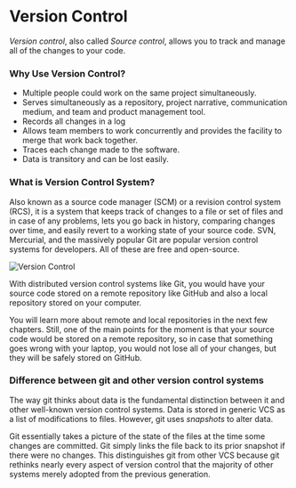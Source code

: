 # Version Control

*Version control*, also called *Source control*, allows you to track and manage all of the changes to your code.

### Why Use Version Control?

* Multiple people could work on the same project simultaneously.
* Serves simultaneously as a repository, project narrative, communication medium, and team and product management tool.
* Records all changes in a log
* Allows team members to work concurrently and provides the facility to merge that work back together.
* Traces each change made to the software.
* Data is transitory and can be lost easily.

### What is Version Control System?

Also known as a source code manager (SCM) or a revision control system (RCS), it is a system that keeps track of changes to a file or set of files and in case of any problems, lets you go back in history, comparing changes over time, and easily revert to a working state of your source code. SVN, Mercurial, and the massively popular Git are popular version control systems for developers. All of these are free and open-source. 

![Version Control](https://user-images.githubusercontent.com/21223421/111696461-03056580-883d-11eb-82c4-7f8d926629e6.png)

With distributed version control systems like Git, you would have your source code stored on a remote repository like GitHub and also a local repository stored on your computer.

You will learn more about remote and local repositories in the next few chapters. Still, one of the main points for the moment is that your source code would be stored on a remote repository, so in case that something goes wrong with your laptop, you would not lose all of your changes, but they will be safely stored on GitHub.

### Difference between git and other version control systems

The way git thinks about data is the fundamental distinction between it and other well-known version control systems. Data is stored in generic VCS as a list of modifications to files. However, git uses *snapshots* to alter data.

Git essentially takes a picture of the state of the files at the time some changes are committed. Git simply links the file back to its prior snapshot if there were no changes. This distinguishes git from other VCS because git rethinks nearly every aspect of version control that the majority of other systems merely adopted from the previous generation.

